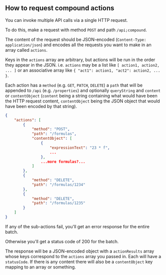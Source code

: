 ## How to request compound actions

You can invoke multiple API calls via a single HTTP request.

To do this, make a request with method ```POST``` and path ```/api;compound```.

The content of the request should be JSON-encoded (```Content-Type: application/json```)
and encodes all the requests you want to make in an array called ```actions```.

Keys in the ```actions``` array are arbitrary, but actions will be run in the order
they appear in the JSON.  i.e. ```actions``` may be a list like
```[ action1, action2, ... ]``` or an associative array like
```{ "act1": action1, "act2": action2, ... }```.

Each action has a ```method``` (e.g. ```GET```, ```PATCH```, ```DELETE```)
a ```path``` that will be appended to ```/api``` (e.g. ```/properties```)
and optionally ```queryString``` and ```content``` or ```contentObject```
(```content``` being a string containing what would have been the HTTP
request content, ```contentObject``` being the JSON object that would
have been encoded by that string).

```json
{
	"actions": [
		{
			"method": "POST",
			"path": "/formulas",
			"contentObject": [
				{
					"expressionText": "23 * f",
					...
				},
				...more formulas?...
			]
		},
		{
			"method": "DELETE",
			"path": "/formulas/1234"
		},
		{
			"method": "DELETE",
			"path": "/formulas/1235"
		}
	]
}
```

If any of the sub-actions fail, you'll get an error response for the entire batch.

Otherwise you'll get a status code of 200 for the batch.

The response will be a JSON-encoded object with a ```actionResults``` array whose
keys correspond to the ```actions``` array you passed in.
Each will have a ```statusCode```.
If there is any content there will also be a ```contentObject``` key mapping
to an array or something.
